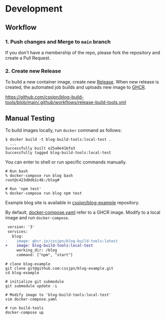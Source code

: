 # Development

## Workflow

### 1. Push changes and Merge to `main` branch

If you don't have a membership of the repo, please fork the repository and create a Pull Request.

### 2. Create new Release

To build a new container image, create new [Release](https://github.com/cssjpn/blog-build-tools/releases).
When new release is created, the automated job builds and uploads new image to [GHCR](https://github.com/orgs/cssjpn/packages/container/package/blog-build-tools).

https://github.com/cssjpn/blog-build-tools/blob/main/.github/workflows/release-build-tools.yml

## Manual Testing

To build images locally, run `docker` command as follows:

```shell
$ docker build -t blog-build-tools:local-test .
  ...
Successfully built e25a0e41bfa3
Successfully tagged blog-build-tools:local-test
```

You can enter to shell or run specific commands manually.

```shell
# Run bash
% docker-compose run blog bash
root@c423d8db1c46:/blog#

# Run 'npm test'
% docker-compose run blog npm test
```

Example blog site is available in [cssjpn/blog-example](https://github.com/cssjpn/blog-example) repository.

By default, [docker-compose.yaml](https://github.com/cssjpn/blog-example/blob/main/docker-compose.yaml) refer to a GHCR image.
Modify to a local image and run `docker-compose`.

```diff
 version: '3'
 services:
   blog:
-    image: ghcr.io/cssjpn/blog-build-tools:latest
+    image: blog-build-tools:local-test
     working_dir: /blog
     command: ["npm", "start"]
```

```shell
# clone blog-example
git clone git@github.com:cssjpn/blog-example.git
cd blog-example

# initialize git submodule
git submodule update -i

# Modify image to 'blog-build-tools:local-test'
vim docker-compose.yaml

# run build-tools
docker-compose up
```
